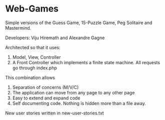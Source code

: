 # Web-Games
Simple versions of the Guess Game, 15-Puzzle Game, Peg Solitaire and Mastermind.

Developers: Viju Hiremath and Alexandre Gagne

Architected so that it uses:

1) Model, View, Controller
2) A Front Controller which implements a finite state machine.
	All requests go through index.php

This combination allows

1) Separation of concerns (M/V/C)
2) The application can move from any page to any other page
3) Easy to extend and expand code
4) Self documenting code. Nothing is hidden more than a file away.

New user stories written in new-user-stories.txt
